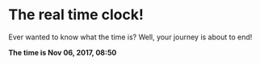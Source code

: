 # The real time clock!

Ever wanted to know what the time is? Well, your journey is about to end!

**The time is Nov 06, 2017, 08:50**